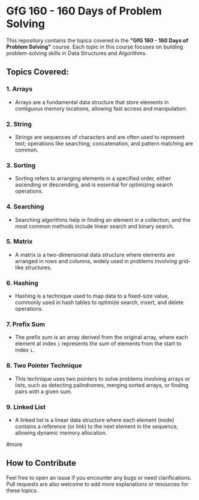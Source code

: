 # GfG 160 - 160 Days of Problem Solving

This repository contains the topics covered in the **"GfG 160 - 160 Days of Problem Solving"** course. Each topic in this course focuses on building problem-solving skills in Data Structures and Algorithms.

## Topics Covered:

### 1. **Arrays**
   - Arrays are a fundamental data structure that store elements in contiguous memory locations, allowing fast access and manipulation.

### 2. **String**
   - Strings are sequences of characters and are often used to represent text; operations like searching, concatenation, and pattern matching are common.

### 3. **Sorting**
   - Sorting refers to arranging elements in a specified order, either ascending or descending, and is essential for optimizing search operations.

### 4. **Searching**
   - Searching algorithms help in finding an element in a collection, and the most common methods include linear search and binary search.

### 5. **Matrix**
   - A matrix is a two-dimensional data structure where elements are arranged in rows and columns, widely used in problems involving grid-like structures.

### 6. **Hashing**
   - Hashing is a technique used to map data to a fixed-size value, commonly used in hash tables to optimize search, insert, and delete operations.

### 7. **Prefix Sum**
   - The prefix sum is an array derived from the original array, where each element at index `i` represents the sum of elements from the start to index `i`.

### 8. **Two Pointer Technique**
   -  This technique uses two pointers to solve problems involving arrays or lists, such as detecting palindromes, merging sorted arrays, or finding pairs with a given sum.

### 9. **Linked List**
   - A linked list is a linear data structure where each element (node) contains a reference (or link) to the next element in the sequence, allowing dynamic memory allocation.

#more 

## How to Contribute

Feel free to open an issue if you encounter any bugs or need clarifications. Pull requests are also welcome to add more explanations or resources for these topics.

